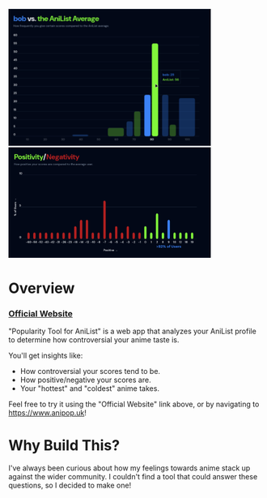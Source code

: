 <p float="left">
  <img src="./media/plotMain.png" width="400" />
  <img src="./media/plotPos.png" width="400" />
</p>

# Overview

### [Official Website](https://www.anipop.uk)

"Popularity Tool for AniList" is a web app that analyzes your AniList profile to
determine how controversial your anime taste is.

You'll get insights like:

- How controversial your scores tend to be.
- How positive/negative your scores are.
- Your "hottest" and "coldest" anime takes.

Feel free to try it using the "Official Website" link above, or by navigating to
https://www.anipop.uk!

# Why Build This?

I've always been curious about how my feelings towards anime stack up against
the wider community. I couldn't find a tool that could answer these questions,
so I decided to make one!
